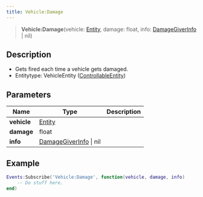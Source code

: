 ```yaml
---
title: Vehicle:Damage
---
```


> **Vehicle:Damage**(vehicle: [Entity](/vext/ref/shared/type/entity), damage: float, info: [DamageGiverInfo](/vext/ref/server/type/damagegiverinfo) \| nil)

## Description 

- Gets fired each time a vehicle gets damaged.
- Entitytype: VehicleEntity ([ControllableEntity](/vext/ref/server/controllableentity))

## Parameters

| Name | Type | Description |
| ---- | ---- | ----------- |
| **vehicle** | [Entity](/vext/ref/shared/type/entity) |  |
| **damage** | float |  |
| **info** | [DamageGiverInfo](/vext/ref/server/type/damagegiverinfo) \| nil |  |

## Example

```lua
Events:Subscribe('Vehicle:Damage', function(vehicle, damage, info)
    -- Do stuff here.
end)
```
